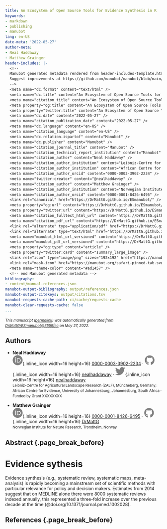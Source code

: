 ```yaml
---
title: An Ecosystem of Open Source Tools for Evidence Synthesis in R
keywords:
- markdown
- publishing
- manubot
lang: en-US
date-meta: '2022-05-27'
author-meta:
- Neal Haddaway
- Matthew Grainger
header-includes: |-
  <!--
  Manubot generated metadata rendered from header-includes-template.html.
  Suggest improvements at https://github.com/manubot/manubot/blob/main/manubot/process/header-includes-template.html
  -->
  <meta name="dc.format" content="text/html" />
  <meta name="dc.title" content="An Ecosystem of Open Source Tools for Evidence Synthesis in R" />
  <meta name="citation_title" content="An Ecosystem of Open Source Tools for Evidence Synthesis in R" />
  <meta property="og:title" content="An Ecosystem of Open Source Tools for Evidence Synthesis in R" />
  <meta property="twitter:title" content="An Ecosystem of Open Source Tools for Evidence Synthesis in R" />
  <meta name="dc.date" content="2022-05-27" />
  <meta name="citation_publication_date" content="2022-05-27" />
  <meta name="dc.language" content="en-US" />
  <meta name="citation_language" content="en-US" />
  <meta name="dc.relation.ispartof" content="Manubot" />
  <meta name="dc.publisher" content="Manubot" />
  <meta name="citation_journal_title" content="Manubot" />
  <meta name="citation_technical_report_institution" content="Manubot" />
  <meta name="citation_author" content="Neal Haddaway" />
  <meta name="citation_author_institution" content="Leibniz-Centre for Agricultural Landscape Research (ZALF), Müncheberg, Germany" />
  <meta name="citation_author_institution" content="African Centre for Evidence, University of Johannesburg, Johannesburg, South Africa" />
  <meta name="citation_author_orcid" content="0000-0003-3902-2234" />
  <meta name="twitter:creator" content="@nealhaddaway" />
  <meta name="citation_author" content="Matthew Grainger" />
  <meta name="citation_author_institution" content="Norwegian Institute for Nature Research, Trondheim, Norway" />
  <meta name="citation_author_orcid" content="0000-0001-8426-6495" />
  <link rel="canonical" href="https://DrMattG.github.io/ESmanubot/" />
  <meta property="og:url" content="https://DrMattG.github.io/ESmanubot/" />
  <meta property="twitter:url" content="https://DrMattG.github.io/ESmanubot/" />
  <meta name="citation_fulltext_html_url" content="https://DrMattG.github.io/ESmanubot/" />
  <meta name="citation_pdf_url" content="https://DrMattG.github.io/ESmanubot/manuscript.pdf" />
  <link rel="alternate" type="application/pdf" href="https://DrMattG.github.io/ESmanubot/manuscript.pdf" />
  <link rel="alternate" type="text/html" href="https://DrMattG.github.io/ESmanubot/v/3559fec6929a0903797fb4f7fd7d2d71305e03d4/" />
  <meta name="manubot_html_url_versioned" content="https://DrMattG.github.io/ESmanubot/v/3559fec6929a0903797fb4f7fd7d2d71305e03d4/" />
  <meta name="manubot_pdf_url_versioned" content="https://DrMattG.github.io/ESmanubot/v/3559fec6929a0903797fb4f7fd7d2d71305e03d4/manuscript.pdf" />
  <meta property="og:type" content="article" />
  <meta property="twitter:card" content="summary_large_image" />
  <link rel="icon" type="image/png" sizes="192x192" href="https://manubot.org/favicon-192x192.png" />
  <link rel="mask-icon" href="https://manubot.org/safari-pinned-tab.svg" color="#ad1457" />
  <meta name="theme-color" content="#ad1457" />
  <!-- end Manubot generated metadata -->
bibliography:
- content/manual-references.json
manubot-output-bibliography: output/references.json
manubot-output-citekeys: output/citations.tsv
manubot-requests-cache-path: ci/cache/requests-cache
manubot-clear-requests-cache: false
...
```







<small><em>
This manuscript
([permalink](https://DrMattG.github.io/ESmanubot/v/3559fec6929a0903797fb4f7fd7d2d71305e03d4/))
was automatically generated
from [DrMattG/ESmanubot@3559fec](https://github.com/DrMattG/ESmanubot/tree/3559fec6929a0903797fb4f7fd7d2d71305e03d4)
on May 27, 2022.
</em></small>

## Authors



+ **Neal Haddaway**<br>
    ![ORCID icon](images/orcid.svg){.inline_icon width=16 height=16}
    [0000-0003-3902-2234](https://orcid.org/0000-0003-3902-2234)
    · ![GitHub icon](images/github.svg){.inline_icon width=16 height=16}
    [nealhaddaway](https://github.com/nealhaddaway)
    · ![Twitter icon](images/twitter.svg){.inline_icon width=16 height=16}
    [nealhaddaway](https://twitter.com/nealhaddaway)<br>
  <small>
     Leibniz-Centre for Agricultural Landscape Research (ZALF), Müncheberg, Germany; African Centre for Evidence, University of Johannesburg, Johannesburg, South Africa
     · Funded by Grant XXXXXXXX
  </small>

+ **Matthew Grainger**<br>
    ![ORCID icon](images/orcid.svg){.inline_icon width=16 height=16}
    [0000-0001-8426-6495](https://orcid.org/0000-0001-8426-6495)
    · ![GitHub icon](images/github.svg){.inline_icon width=16 height=16}
    [DrMattG](https://github.com/DrMattG)<br>
  <small>
     Norwegian Institute for Nature Research, Trondheim, Norway
  </small>



## Abstract {.page_break_before}




# Evidence sythesis

Evidence synthesis (e.g., systematic review, systematic maps, meta-analysis) is rapidly becoming a mainstream set of scientific methods with particular relevance for policy and decision makers. Estimates from 2014 suggest that on MEDLINE alone there were 8000 systematic reviews indexed annually, this represented a three-fold increase over the previous decade at the time (@doi.org/10.1371/journal.pmed.1002028). 

## References {.page_break_before}

<!-- Explicitly insert bibliography here -->
<div id="refs"></div>
